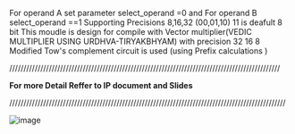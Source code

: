 For operand A set parameter select_operand =0  and For operand B select_operand ==1
Supporting Precisions 8,16,32  (00,01,10)  11 is deafult 8 bit 
This moudle is design for compile with  Vector multiplier(VEDIC MULTIPLIER USING URDHVA-TIRYAKBHYAM) with precision 32 16 8 
Modified Tow's complement circuit is used (using Prefix calculations )       

////////////////////////////////////////////////////////////////////////////////////////////////

**For more Detail Reffer to IP document and Slides**

//////////////////////////////////////////////////////////////////////////////////////////////////

![image](https://github.com/user-attachments/assets/21bb14d8-efc1-404a-8f05-d1cb8ac63457)
